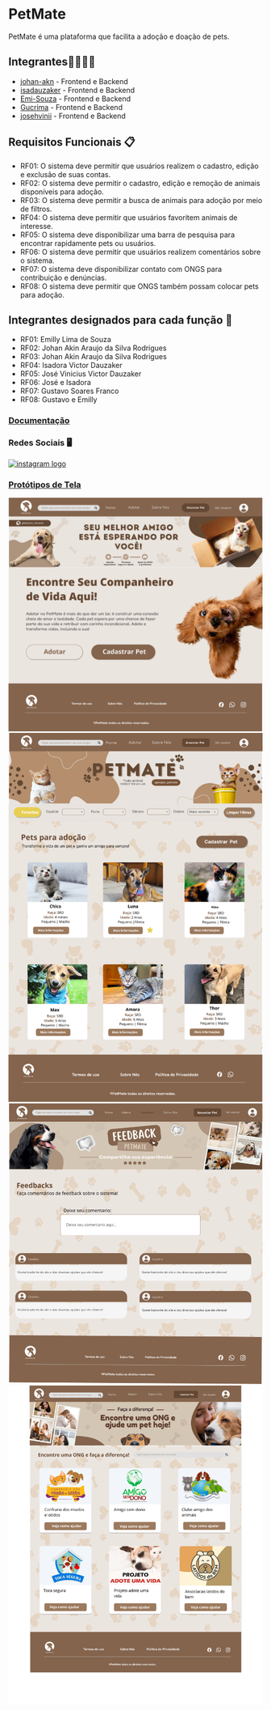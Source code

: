 # PetMate
PetMate é uma plataforma que facilita a adoção e doação de pets.

## Integrantes👨‍💻👩‍💻
- [johan-akn](https://github.com/johan-akn) - Frontend e Backend
- [isadauzaker](https://github.com/isadauzaker) - Frontend e Backend
- [Emi-Souza](https://github.com/Emi-Souza) - Frontend e Backend
- [Gucrima](https://github.com/Gucrima) - Frontend e Backend
- [josehvinii](https://github.com/josehvinii) - Frontend e Backend

## Requisitos Funcionais 📋

- RF01: O sistema deve permitir que usuários realizem o cadastro, edição e exclusão de suas contas.
- RF02: O sistema deve permitir o cadastro, edição e remoção de animais disponíveis para adoção.
- RF03: O sistema deve permitir a busca de animais para adoção por meio de filtros.
- RF04: O sistema deve permitir que usuários favoritem animais de interesse.
- RF05: O sistema deve disponibilizar uma barra de pesquisa para encontrar rapidamente pets ou usuários.
- RF06: O sistema deve permitir que usuários realizem comentários sobre o sistema.
- RF07: O sistema deve disponibilizar contato com ONGS para contribuição e denúncias. 
- RF08: O sistema deve permitir que ONGS também possam colocar pets para adoção.


## Integrantes designados para cada função 📝

- RF01: Emilly Lima de Souza
- RF02: Johan Akin Araujo da Silva Rodrigues
- RF03: Johan Akin Araujo da Silva Rodrigues
- RF04: Isadora Victor Dauzaker
- RF05: José Vinicius Victor Dauzaker
- RF06: José e Isadora
- RF07: Gustavo Soares Franco
- RF08: Gustavo e Emilly
  
### [Documentação](https://docs.google.com/document/d/1TBU8-_BPHwepaxgek6Jtyi0G4E04BuEELcBfpENMvl4/edit?tab=t.0)
### Redes Sociais 🖥️
<a href="https://www.instagram.com/projeto_petmate/followers/?next=%2F"><img src="https://img.shields.io/static/v1?message=Instagram&logo=instagram&label=&color=E4405F&logoColor=white&labelColor=&style=for-the-badge" height="35" alt="instagram logo"  /></a>

### [Protótipos de Tela](https://www.figma.com/design/I4YY1hYlPScfRid7A6kSqP/SA-3a-Fase?node-id=0-1&t=hwEC0SaAc0CZ9Y58-1)
![printTelas1](./LinksPostagens/printsTelaSA3/Group135.png)
![printTelas2](./LinksPostagens/printsTelaSA3/Group145.png)
![printTelas3](./LinksPostagens/printsTelaSA3/Group147.png)
![printTelas4](./LinksPostagens/printsTelaSA3/Group150.png)

